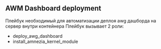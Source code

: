 ## AWM Dashboard deployment
Плейбук необходимый для автоматизации деплоя awg дашборда на сервер внутри контейнера
Плейбук вызывает 2 роли:
- deploy_awg_dashboard
- install_amnezia_kernel_module
